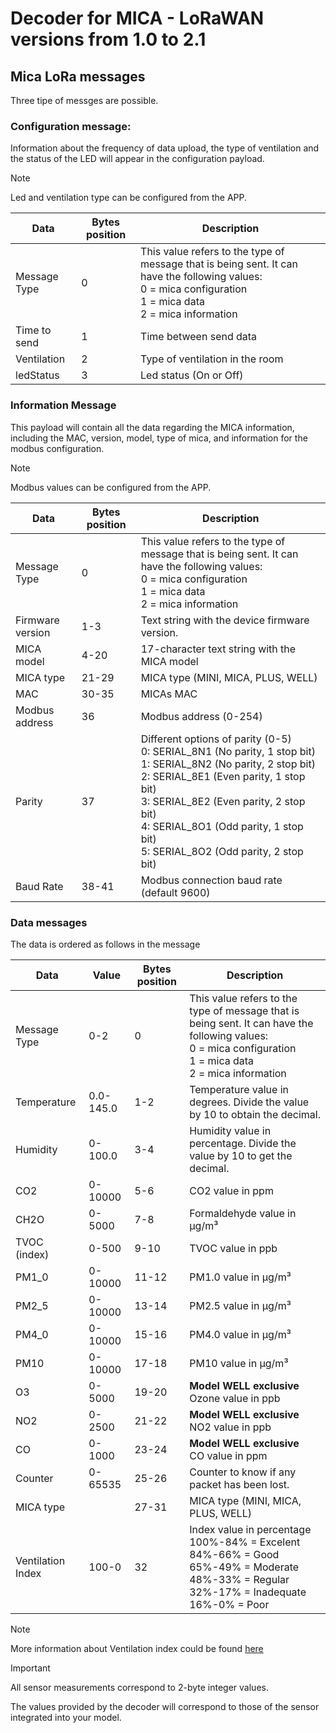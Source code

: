 # Decoder for MICA - LoRaWAN versions from 1.0 to 2.1

## Mica LoRa messages

Three tipe of messges are possible.

### Configuration message:

Information about the frequency of data upload, the type of ventilation and the status of the LED will appear in the configuration payload.

> [!NOTE]
> Led and ventilation type can be configured from the APP.

| Data         | Bytes position | Description                                                                                                                                                             |
| ------------ | -------------- | ----------------------------------------------------------------------------------------------------------------------------------------------------------------------- |
| Message Type | 0              | This value refers to the type of message that is being sent. It can have the following values: <br> 0 = mica configuration <br> 1 = mica data <br> 2 = mica information |
| Time to send | 1              | Time between send data                                                                                                                                                  |
| Ventilation  | 2              | Type of ventilation in the room                                                                                                                                         |
| ledStatus    | 3              | Led status (On or Off)                                                                                                                                                  |

### Information Message

This payload will contain all the data regarding the MICA information, including the MAC, version, model, type of mica, and information for the modbus configuration.

> [!NOTE]
> Modbus values can be configured from the APP.

| Data             | Bytes position | Description                                                                                                                                                                                                                                                                                               |
| ---------------- | -------------- | --------------------------------------------------------------------------------------------------------------------------------------------------------------------------------------------------------------------------------------------------------------------------------------------------------- |
| Message Type     | 0              | This value refers to the type of message that is being sent. It can have the following values: <br> 0 = mica configuration <br> 1 = mica data <br> 2 = mica information                                                                                                                                   |
| Firmware version | 1-3            | Text string with the device firmware version.                                                                                                                                                                                                                                                             |
| MICA model       | 4-20           | 17-character text string with the MICA model                                                                                                                                                                                                                                                              |
| MICA type        | 21-29          | MICA type (MINI, MICA, PLUS, WELL)                                                                                                                                                                                                                                                                        |
| MAC              | 30-35          | MICAs MAC                                                                                                                                                                                                                                                                                                 |
| Modbus address   | 36             | Modbus address (0-254)                                                                                                                                                                                                                                                                                    |
| Parity           | 37             | Different options of parity (0-5) <br> 0: SERIAL_8N1 (No parity, 1 stop bit) <br> 1: SERIAL_8N2 (No parity, 2 stop bit) <br> 2: SERIAL_8E1 (Even parity, 1 stop bit) <br> 3: SERIAL_8E2 (Even parity, 2 stop bit) <br> 4: SERIAL_8O1 (Odd parity, 1 stop bit) <br> 5: SERIAL_8O2 (Odd parity, 2 stop bit) |
| Baud Rate        | 38-41          | Modbus connection baud rate (default 9600)                                                                                                                                                                                                                                                                |

### Data messages

The data is ordered as follows in the message

| Data              | Value     | Bytes position | Description                                                                                                                                                             |
| ----------------- | --------- | -------------- | ----------------------------------------------------------------------------------------------------------------------------------------------------------------------- |
| Message Type      | 0-2       | 0              | This value refers to the type of message that is being sent. It can have the following values: <br> 0 = mica configuration <br> 1 = mica data <br> 2 = mica information |
| Temperature       | 0.0-145.0 | 1-2            | Temperature value in degrees. Divide the value by 10 to obtain the decimal.                                                                                             |
| Humidity          | 0-100.0   | 3-4            | Humidity value in percentage. Divide the value by 10 to get the decimal.                                                                                                |
| CO2               | 0-10000   | 5-6            | CO2 value in ppm                                                                                                                                                        |
| CH2O              | 0-5000    | 7-8            | Formaldehyde value in µg/m³                                                                                                                                             |
| TVOC (index)      | 0-500     | 9-10           | TVOC value in ppb                                                                                                                                                       |
| PM1_0             | 0-10000   | 11-12          | PM1.0 value in µg/m³                                                                                                                                                    |
| PM2_5             | 0-10000   | 13-14          | PM2.5 value in µg/m³                                                                                                                                                    |
| PM4_0             | 0-10000   | 15-16          | PM4.0 value in µg/m³                                                                                                                                                    |
| PM10              | 0-10000   | 17-18          | PM10 value in µg/m³                                                                                                                                                     |
| O3                | 0-5000    | 19-20          | **Model WELL exclusive** <br> Ozone value in ppb                                                                                                                        |
| NO2               | 0-2500    | 21-22          | **Model WELL exclusive** <br> NO2 value in ppb                                                                                                                          |
| CO                | 0-1000    | 23-24          | **Model WELL exclusive** <br> CO value in ppm                                                                                                                           |
| Counter           | 0-65535   | 25-26          | Counter to know if any packet has been lost.                                                                                                                            |
| MICA type         |           | 27-31          | MICA type (MINI, MICA, PLUS, WELL)                                                                                                                                      |
| Ventilation Index | 100-0     | 32             | Index value in percentage <br> 100%-84% = Excelent <br> 84%-66% = Good <br> 65%-49% = Moderate <br> 48%-33% = Regular <br> 32%-17% = Inadequate <br> 16%-0% = Poor      |

> [!NOTE]
> More information about Ventilation index could be found [here](https://www.inbiot.es/wikinbiot/indicador-eficacia-ventilacion)

> [!IMPORTANT]
> All sensor measurements correspond to 2-byte integer values.

The values provided by the decoder will correspond to those of the sensor integrated into your model.
